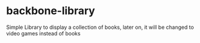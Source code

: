 # backbone-library
Simple Library to display a collection of books, later on, it will be changed to video games instead of books
